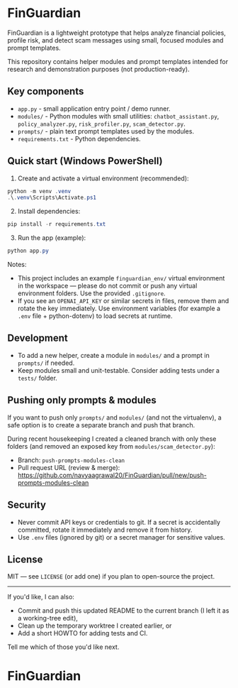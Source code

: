 # FinGuardian

FinGuardian is a lightweight prototype that helps analyze financial policies, profile risk, and detect scam messages using small, focused modules and prompt templates.

This repository contains helper modules and prompt templates intended for research and demonstration purposes (not production-ready).

## Key components

- `app.py` - small application entry point / demo runner.
- `modules/` - Python modules with small utilities: `chatbot_assistant.py`, `policy_analyzer.py`, `risk_profiler.py`, `scam_detector.py`.
- `prompts/` - plain text prompt templates used by the modules.
- `requirements.txt` - Python dependencies.

## Quick start (Windows PowerShell)

1. Create and activate a virtual environment (recommended):

```powershell
python -m venv .venv
.\.venv\Scripts\Activate.ps1
```

2. Install dependencies:

```powershell
pip install -r requirements.txt
```

3. Run the app (example):

```powershell
python app.py
```

Notes:
- This project includes an example `finguardian_env/` virtual environment in the workspace — please do not commit or push any virtual environment folders. Use the provided `.gitignore`.
- If you see an `OPENAI_API_KEY` or similar secrets in files, remove them and rotate the key immediately. Use environment variables (for example a `.env` file + python-dotenv) to load secrets at runtime.

## Development

- To add a new helper, create a module in `modules/` and a prompt in `prompts/` if needed.
- Keep modules small and unit-testable. Consider adding tests under a `tests/` folder.

## Pushing only prompts & modules

If you want to push only `prompts/` and `modules/` (and not the virtualenv), a safe option is to create a separate branch and push that branch.

During recent housekeeping I created a cleaned branch with only these folders (and removed an exposed key from `modules/scam_detector.py`):

- Branch: `push-prompts-modules-clean`
- Pull request URL (review & merge): https://github.com/navyaagrawal20/FinGuardian/pull/new/push-prompts-modules-clean

## Security

- Never commit API keys or credentials to git. If a secret is accidentally committed, rotate it immediately and remove it from history.
- Use `.env` files (ignored by git) or a secret manager for sensitive values.

## License

MIT — see `LICENSE` (or add one) if you plan to open-source the project.

---

If you'd like, I can also:
- Commit and push this updated README to the current branch (I left it as a working-tree edit),
- Clean up the temporary worktree I created earlier, or
- Add a short HOWTO for adding tests and CI.

Tell me which of those you'd like next.
# FinGuardian
